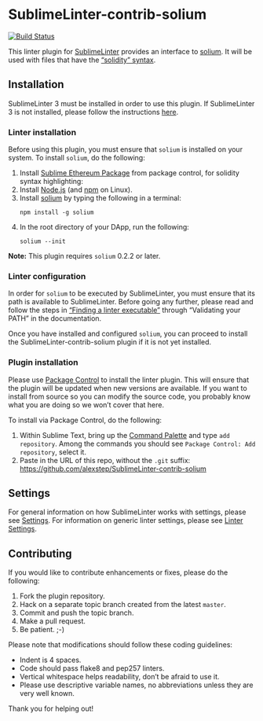 SublimeLinter-contrib-solium
================================

[![Build Status](https://travis-ci.org/SublimeLinter/SublimeLinter-contrib-solium.svg?branch=master)](https://travis-ci.org/SublimeLinter/SublimeLinter-contrib-solium)

This linter plugin for [SublimeLinter][docs] provides an interface to [solium](https://github.com/duaraghav8/Solium). It will be used with files that have the [“solidity” syntax](https://packagecontrol.io/packages/Ethereum).

## Installation
SublimeLinter 3 must be installed in order to use this plugin. If SublimeLinter 3 is not installed, please follow the instructions [here][installation].

### Linter installation
Before using this plugin, you must ensure that `solium` is installed on your system. To install `solium`, do the following:

1. Install [Sublime Ethereum Package](https://packagecontrol.io/packages/Ethereum) from package control, for solidity syntax highlighting:
1. Install [Node.js](http://nodejs.org) (and [npm](https://github.com/joyent/node/wiki/Installing-Node.js-via-package-manager) on Linux).
1. Install [solium](https://github.com/duaraghav8/Solium) by typing the following in a terminal:
   ```
   npm install -g solium
   ```
1. In the root directory of your DApp, run the following:
   ```
   solium --init
   ```

**Note:** This plugin requires `solium` 0.2.2 or later.

### Linter configuration
In order for `solium` to be executed by SublimeLinter, you must ensure that its path is available to SublimeLinter. Before going any further, please read and follow the steps in [“Finding a linter executable”](http://sublimelinter.readthedocs.org/en/latest/troubleshooting.html#finding-a-linter-executable) through “Validating your PATH” in the documentation.

Once you have installed and configured `solium`, you can proceed to install the SublimeLinter-contrib-solium plugin if it is not yet installed.

### Plugin installation
Please use [Package Control][pc] to install the linter plugin. This will ensure that the plugin will be updated when new versions are available. If you want to install from source so you can modify the source code, you probably know what you are doing so we won’t cover that here.

To install via Package Control, do the following:

1. Within Sublime Text, bring up the [Command Palette][cmd] and type `add repository`. Among the commands you should see `Package Control: Add repository`, select it.
2. Paste in the URL of this repo, without the `.git` suffix: https://github.com/alexstep/SublimeLinter-contrib-solium

## Settings
For general information on how SublimeLinter works with settings, please see [Settings][settings]. For information on generic linter settings, please see [Linter Settings][linter-settings].

## Contributing
If you would like to contribute enhancements or fixes, please do the following:

1. Fork the plugin repository.
1. Hack on a separate topic branch created from the latest `master`.
1. Commit and push the topic branch.
1. Make a pull request.
1. Be patient.  ;-)

Please note that modifications should follow these coding guidelines:

- Indent is 4 spaces.
- Code should pass flake8 and pep257 linters.
- Vertical whitespace helps readability, don’t be afraid to use it.
- Please use descriptive variable names, no abbreviations unless they are very well known.

Thank you for helping out!

[docs]: http://sublimelinter.readthedocs.org
[installation]: http://sublimelinter.readthedocs.org/en/latest/installation.html
[locating-executables]: http://sublimelinter.readthedocs.org/en/latest/usage.html#how-linter-executables-are-located
[pc]: https://sublime.wbond.net/installation
[cmd]: http://docs.sublimetext.info/en/sublime-text-3/extensibility/command_palette.html
[settings]: http://sublimelinter.readthedocs.org/en/latest/settings.html
[linter-settings]: http://sublimelinter.readthedocs.org/en/latest/linter_settings.html
[inline-settings]: http://sublimelinter.readthedocs.org/en/latest/settings.html#inline-settings
